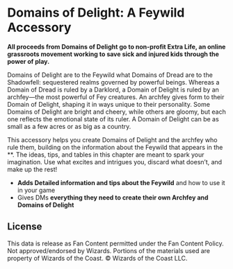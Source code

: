# Domains of Delight: A Feywild Accessory

**All proceeds from Domains of Delight go to non-profit Extra Life, an online grassroots movement working to save sick and injured kids through the power of play.**

Domains of Delight are to the Feywild what Domains of Dread are to the Shadowfell: sequestered realms governed by powerful beings. Whereas a Domain of Dread is ruled by a Darklord, a Domain of Delight is ruled by an archfey—the most powerful of Fey creatures. An archfey gives form to their Domain of Delight, shaping it in ways unique to their personality. Some Domains of Delight are bright and cheery, while others are gloomy, but each one reflects the emotional state of its ruler. A Domain of Delight can be as small as a few acres or as big as a country.

This accessory helps you create Domains of Delight and the archfey who rule them, building on the information about the Feywild that appears in the **. The ideas, tips, and tables in this chapter are meant to spark your imagination. Use what excites and intrigues you, discard what doesn’t, and make up the rest!

- **Adds Detailed information and tips about the Feywild** and how to use it in your game
- Gives DMs **everything they need to create their own Archfey and Domains of Delight**

## License

This data is release as Fan Content permitted under the Fan Content Policy. Not approved/endorsed by Wizards. Portions of the materials used are property of Wizards of the Coast. © Wizards of the Coast LLC.
